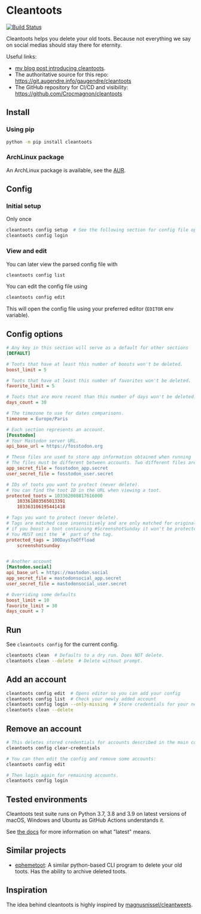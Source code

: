 # Cleantoots

[![Build Status](https://img.shields.io/endpoint.svg?url=https%3A%2F%2Factions-badge.atrox.dev%2FCrocmagnon%2Fcleantoots%2Fbadge&style=flat)](https://actions-badge.atrox.dev/Crocmagnon/cleantoots/goto)

Cleantoots helps you delete your old toots. Because not everything we say on social medias should stay there for eternity.

Useful links:
* [my blog post introducing cleantoots](https://gabnotes.org/cleantoots-clean-your-toot-history/).
* The authoritative source for this repo: https://git.augendre.info/gaugendre/cleantoots
* The GitHub repository for CI/CD and visibility: https://github.com/Crocmagnon/cleantoots

## Install
### Using pip
```bash
python -m pip install cleantoots
```

### ArchLinux package
An ArchLinux package is available, see the [AUR](https://aur.archlinux.org/packages/python-cleantoots/).

## Config
### Initial setup
Only once

```bash
cleantoots config setup  # See the following section for config file options
cleantoots config login
```

### View and edit
You can later view the parsed config file with
```bash
cleantoots config list
```

You can edit the config file using 
```bash
cleantoots config edit
```

This will open the config file using your preferred editor (`EDITOR` env variable).

## Config options

```ini
# Any key in this section will serve as a default for other sections
[DEFAULT]

# Toots that have at least this number of boosts won't be deleted.
boost_limit = 5

# Toots that have at least this number of favorites won't be deleted.
favorite_limit = 5

# Toots that are more recent than this number of days won't be deleted.
days_count = 30

# The timezone to use for dates comparisons.
timezone = Europe/Paris

# Each section represents an account.
[Fosstodon]
# Your Mastodon server URL.
api_base_url = https://fosstodon.org

# These files are used to store app information obtained when running `login`.
# The files must be different between accounts. Two different files are required per account.
app_secret_file = fosstodon_app.secret
user_secret_file = fosstodon_user.secret

# IDs of toots you want to protect (never delete).
# You can find the toot ID in the URL when viewing a toot.
protected_toots = 103362008817616000
    103361883565013391
    103363106195441418

# Tags you want to protect (never delete).
# Tags are matched case insensitively and are only matched for original toots (not for boosts):
# if you boost a toot containing #ScreenshotSunday it won't be protected by this rule.
# You MUST omit the `#` part of the tag.
protected_tags = 100DaysToOffload
    screenshotsunday


# Another account
[Mastodon.social]
api_base_url = https://mastodon.social
app_secret_file = mastodonsocial_app.secret
user_secret_file = mastodonsocial_user.secret

# Overriding some defaults
boost_limit = 10
favorite_limit = 30
days_count = 7
```

## Run

See `cleantoots config` for the current config.

```bash
cleantoots clean  # Defaults to a dry run. Does NOT delete.
cleantoots clean --delete  # Delete without prompt.
```

## Add an account
```bash
cleantoots config edit  # Opens editor so you can add your config
cleantoots config list  # Check your newly added account
cleantoots config login --only-missing  # Store credentials for your newly created account
cleantoots clean --delete
```

## Remove an account
```bash
# This deletes stored credentials for accounts described in the main config file.
cleantoots config clear-credentials

# You can then edit the config and remove some accounts:
cleantoots config edit

# Then login again for remaining accounts.
cleantoots config login
```

## Tested environments
Cleantoots test suite runs on Python 3.7, 3.8 and 3.9
on latest versions of macOS, Windows and Ubuntu as GitHub Actions understands it.

See [the docs](https://help.github.com/en/actions/automating-your-workflow-with-github-actions/workflow-syntax-for-github-actions#jobsjob_idruns-on)
for more information on what "latest" means.

## Similar projects
* [ephemetoot](https://github.com/hughrun/ephemetoot): A similar python-based CLI program to delete your old toots. Has
  the ability to archive deleted toots.

## Inspiration
The idea behind cleantoots is highly inspired by [magnusnissel/cleantweets](https://github.com/magnusnissel/cleantweets).

